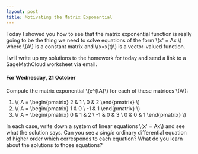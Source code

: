 ```yaml
---
layout: post
title: Motivating the Matrix Exponential
---
```


Today I showed you how to see that the matrix exponential function is really
going to be the thing we need to solve equations of the form \\(x' = Ax \\) where
\\(A\\) is a constant matrix and \\(x=x(t)\\) is a vector-valued function.

I will write up my solutions to the homework for today and send a link to a SageMathCloud
worksheet via email.

#### For Wednesday, 21 October

Compute the matrix exponential \\(e^{tA}\\) for each of these matrices \\(A\\):

1. \\( A = \begin{pmatrix} 2 & 1 \\ 0 & 2 \end{pmatrix} \\)
2. \\( A = \begin{pmatrix} 1 & 0 \\ -1 & 1 \end{pmatrix} \\)
3. \\( A = \begin{pmatrix} 0 & 1 & 2 \\ -1 & 0 & 3 \\ 0 & 0 & 1 \end{pmatrix} \\)

In each case, write down a system of linear equations \\(x' = Ax\\) and see what
the solution says. Can you see a _single_ ordinary differential equation of higher
order which corresponds to each equation? What do you learn about the solutions
to those equations?
